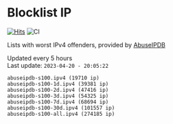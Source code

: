 # Blocklist IP

[![Hits](https://hits.seeyoufarm.com/api/count/incr/badge.svg?url=https%3A%2F%2Fgithub.com%2Fborestad%2Fblocklist-ip%2F&count_bg=%2379C83D&title_bg=%23555555&icon=&icon_color=%23E7E7E7&title=hits&edge_flat=false)](https://hits.seeyoufarm.com)  ![CI](https://img.shields.io/github/workflow/status/borestad/blocklist-ip/CI?style=flat-square)

Lists with worst IPv4 offenders, provided by [AbuseIPDB](https://www.abuseipdb.com/)

<!-- FOOTER-PLACEHOLDER -->
Updated every 5 hours<br>
Last update: `2023-04-20 - 20:05:22`
```
abuseipdb-s100.ipv4 (19710 ip)
abuseipdb-s100-1d.ipv4 (39381 ip)
abuseipdb-s100-2d.ipv4 (47416 ip)
abuseipdb-s100-3d.ipv4 (54325 ip)
abuseipdb-s100-7d.ipv4 (68694 ip)
abuseipdb-s100-30d.ipv4 (101557 ip)
abuseipdb-s100-all.ipv4 (274185 ip)
```
